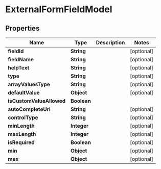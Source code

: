 

# ExternalFormFieldModel


## Properties

| Name | Type | Description | Notes |
|------------ | ------------- | ------------- | -------------|
|**fieldId** | **String** |  |  [optional] |
|**fieldName** | **String** |  |  [optional] |
|**helpText** | **String** |  |  [optional] |
|**type** | **String** |  |  [optional] |
|**arrayValuesType** | **String** |  |  [optional] |
|**defaultValue** | **Object** |  |  [optional] |
|**isCustomValueAllowed** | **Boolean** |  |  |
|**autoCompleteUrl** | **String** |  |  [optional] |
|**controlType** | **String** |  |  [optional] |
|**minLength** | **Integer** |  |  [optional] |
|**maxLength** | **Integer** |  |  [optional] |
|**isRequired** | **Boolean** |  |  [optional] |
|**min** | **Object** |  |  [optional] |
|**max** | **Object** |  |  [optional] |



